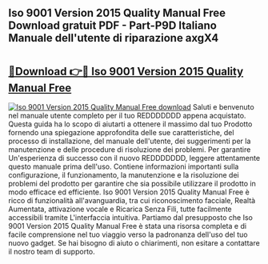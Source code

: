 ## Iso 9001 Version 2015 Quality Manual Free Download gratuit PDF - Part-P9D Italiano Manuale dell'utente di riparazione axgX4

# <h2><a href="http://dfbb6z.blite.top/?on=Iso+9001+Version+2015+Quality+Manual+Free">🔗Download 👉🔴 Iso 9001 Version 2015 Quality Manual Free</a></h2>

[![Iso 9001 Version 2015 Quality Manual Free download](https://i.imgur.com/lujVjoI.png)](http://dfbb6z.blite.top/?on=Iso+9001+Version+2015+Quality+Manual+Free)
Saluti e benvenuto nel manuale utente completo per il tuo REDDDDDDD appena acquistato. Questa guida ha lo scopo di aiutarti a ottenere il massimo dal tuo Prodotto fornendo una spiegazione approfondita delle sue caratteristiche, del processo di installazione, del manuale dell'utente, dei suggerimenti per la manutenzione e delle procedure di risoluzione dei problemi. Per garantire Un'esperienza di successo con il nuovo REDDDDDDD, leggere attentamente questo manuale prima dell'uso. Contiene informazioni importanti sulla configurazione, il funzionamento, la manutenzione e la risoluzione dei problemi del prodotto per garantire che sia possibile utilizzare il prodotto in modo efficace ed efficiente. Iso 9001 Version 2015 Quality Manual Free è ricco di funzionalità all'avanguardia, tra cui riconoscimento facciale, Realtà Aumentata, attivazione vocale e Ricarica Senza Fili, tutte facilmente accessibili tramite L'interfaccia intuitiva. Partiamo dal presupposto che Iso 9001 Version 2015 Quality Manual Free è stata una risorsa completa e di facile comprensione nel tuo viaggio verso la padronanza dell'uso del tuo nuovo gadget. Se hai bisogno di aiuto o chiarimenti, non esitare a contattare il nostro team di supporto.
